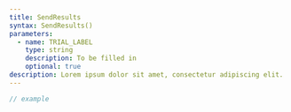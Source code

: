 ```yaml
---
title: SendResults
syntax: SendResults()
parameters:
  - name: TRIAL_LABEL
    type: string
    description: To be filled in
    optional: true
description: Lorem ipsum dolor sit amet, consectetur adipiscing elit.
---
```


```javascript
// example
```